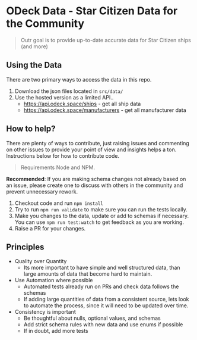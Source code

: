 # ODeck Data - Star Citizen Data for the Community

> Outr goal is to provide up-to-date accurate data for Star Citizen ships (and more)

## Using the Data

There are two primary ways to access the data in this repo.

1. Download the json files located in `src/data/`
2. Use the hosted version as a limited API..
    - https://api.odeck.space/ships - get all ship data
    - https://api.odeck.space/manufacturers - get all manufacturer data


## How to help?

There are plenty of ways to contribute, just raising issues and commenting on other issues to provide your point of view and insights helps a ton. Instructions below for how to contribute code.

> Requirements Node and NPM.

**Recommended**: If you are making schema changes not already based on an issue, please create one to discuss with others in the community and prevent unnecessary rework.

1. Checkout code and run `npm install`
2. Try to run `npm run validate` to make sure you can run the tests locally.
3. Make you changes to the data, update or add to schemas if necessary. You can use `npm run test:watch` to get feedback as you are working.
4. Raise a PR for your changes.


## Principles

- Quality over Quantity
    - Its more important to have simple and well structured data, than large amounts of data that become hard to maintain.
- Use Automation where possible
    - Automated tests already run on PRs and check data follows the schemas
    - If adding large quantities of data from a consistent source, lets look to automate the process, since it will need to be updated over time.
- Consistency is important
    - Be thoughtful about nulls, optional values, and schemas
    - Add strict schema rules with new data and use enums if possible
    - If in doubt, add more tests

